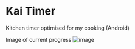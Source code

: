 # Kai Timer

Kitchen timer optimised for my cooking (Android)

Image of current progress
![image](https://github.com/user-attachments/assets/03329205-bcdd-44af-9cb2-e69110f2a08a)
